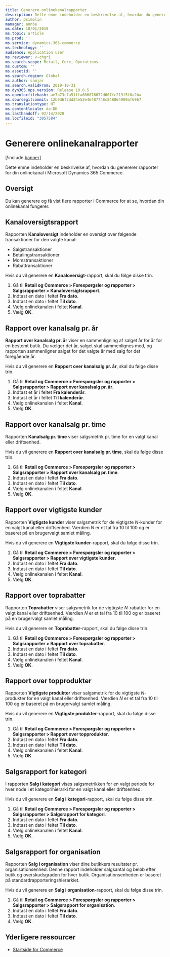 ```yaml
---
title: Generere onlinekanalrapporter
description: Dette emne indeholder en beskrivelse af, hvordan du genererer rapporter for din onlinekanal i Microsoft Dynamics 365 Commerce.
author: psimolin
manager: annbe
ms.date: 10/01/2019
ms.topic: article
ms.prod: ''
ms.service: dynamics-365-commerce
ms.technology: ''
audience: Application user
ms.reviewer: v-chgri
ms.search.scope: Retail, Core, Operations
ms.custom: ''
ms.assetid: ''
ms.search.region: Global
ms.author: samjar
ms.search.validFrom: 2019-10-31
ms.dyn365.ops.version: Release 10.0.5
ms.openlocfilehash: ae7b73c7a51ffa606876072d607fc219f5f6a2ba
ms.sourcegitcommit: 12b9d6f2dd24e52e46487748c848864909af6967
ms.translationtype: HT
ms.contentlocale: da-DK
ms.lasthandoff: 02/14/2020
ms.locfileid: "3057584"
---
```

# <a name="generate-online-channel-reports"></a>Generere onlinekanalrapporter


[!include [banner](includes/banner.md)]

Dette emne indeholder en beskrivelse af, hvordan du genererer rapporter for din onlinekanal i Microsoft Dynamics 365 Commerce.

## <a name="overview"></a>Oversigt

Du kan generere og få vist flere rapporter i Commerce for at se, hvordan din onlinekanal fungerer.

## <a name="channel-summary-report"></a>Kanaloversigtsrapport

Rapporten **Kanaloversigt** indeholder en oversigt over følgende transaktioner for den valgte kanal:

- Salgstransaktioner
- Betalingstransaktioner
- Momstransaktioner
- Rabattransaktioner

Hvis du vil generere en **Kanaloversigt**-rapport, skal du følge disse trin.

1. Gå til **Retail og Commerce \> Forespørgsler og rapporter \> Salgsrapporter \> Kanaloversigtsrapport**.
1. Indtast en dato i feltet **Fra dato**.
1. Indtast en dato i feltet **Til dato**.
1. Vælg onlinekanalen i feltet **Kanal**.
1. Vælg **OK**.
 
## <a name="channel-sales-by-year-report"></a>Rapport over kanalsalg pr. år 

**Rapport over kanalsalg pr. år** viser en sammenligning af salget år for år for en bestemt butik. Du vælger det år, salget skal sammenlignes med, og rapporten sammenligner salget for det valgte år med salg for det foregående år.

Hvis du vil generere en **Rapport over kanalsalg pr. år**, skal du følge disse trin.

1. Gå til **Retail og Commerce \> Forespørgsler og rapporter \> Salgsrapporter \> Rapport over kanalsalg pr. år**.
1. Indtast et år i feltet **Fra kalenderår**.
1. Indtast et år i feltet **Til kalenderår**.
1. Vælg onlinekanalen i feltet **Kanal**.
1. Vælg **OK**.

## <a name="channel-sales-by-hour-report"></a>Rapport over kanalsalg pr. time

Rapporten **Kanalsalg pr. time** viser salgsmetrik pr. time for en valgt kanal eller driftsenhed.

Hvis du vil generere en **Rapport over kanalsalg pr. time**, skal du følge disse trin.

1. Gå til **Retail og Commerce \> Forespørgsler og rapporter \> Salgsrapporter \> Rapport over kanalsalg pr. time**.
1. Indtast en dato i feltet **Fra dato**.
1. Indtast en dato i feltet **Til dato**.
1. Vælg onlinekanalen i feltet **Kanal**.
1. Vælg **OK**.

## <a name="top-customers-report"></a>Rapport over vigtigste kunder

Rapporten **Vigtigste kunder** viser salgsmetrik for de vigtigste *N*-kunder for en valgt kanal eller driftsenhed. Værdien *N* er et tal fra 10 til 100 og er baseret på en brugervalgt samlet måling.

Hvis du vil generere en **Vigtigste kunder**-rapport, skal du følge disse trin.

1. Gå til **Retail og Commerce \> Forespørgsler og rapporter \> Salgsrapporter \> Rapport over vigtigste kunder**.
1. Indtast en dato i feltet **Fra dato**.
1. Indtast en dato i feltet **Til dato**.
1. Vælg onlinekanalen i feltet **Kanal**.
1. Vælg **OK**.

## <a name="top-discounts-report"></a>Rapport over toprabatter

Rapporten **Toprabatter** viser salgsmetrik for de vigtigste *N*-rabatter for en valgt kanal eller driftsenhed. Værdien *N* er et tal fra 10 til 100 og er baseret på en brugervalgt samlet måling.

Hvis du vil generere en **Toprabatter**-rapport, skal du følge disse trin.

1. Gå til **Retail og Commerce \> Forespørgsler og rapporter \> Salgsrapporter \> Rapport over toprabatter**.
1. Indtast en dato i feltet **Fra dato**.
1. Indtast en dato i feltet **Til dato**.
1. Vælg onlinekanalen i feltet **Kanal**.
1. Vælg **OK**.

## <a name="top-products-report"></a>Rapport over topprodukter

Rapporten **Vigtigste produkter** viser salgsmetrik for de vigtigste *N*-produkter for en valgt kanal eller driftsenhed. Værdien *N* er et tal fra 10 til 100 og er baseret på en brugervalgt samlet måling.

Hvis du vil generere en **Vigtigste produkter**-rapport, skal du følge disse trin.

1. Gå til **Retail og Commerce \> Forespørgsler og rapporter \> Salgsrapporter \> Rapport over topprodukter**.
1. Indtast en dato i feltet **Fra dato**.
1. Indtast en dato i feltet **Til dato**.
1. Vælg onlinekanalen i feltet **Kanal**.
1. Vælg **OK**.

## <a name="category-sales-report"></a>Salgsrapport for kategori

I rapporten **Salg i kategori** vises salgsmetrikken for en valgt periode for hver node i et kategorihierarki for en valgt kanal eller driftsenhed.

Hvis du vil generere en **Salg i kategori**-rapport, skal du følge disse trin.

1. Gå til **Retail og Commerce \> Forespørgsler og rapporter \> Salgsrapporter \> Salgsrapport for kategori**.
1. Indtast en dato i feltet **Fra dato**.
1. Indtast en dato i feltet **Til dato**.
1. Vælg onlinekanalen i feltet **Kanal**.
1. Vælg **OK**.

## <a name="organization-sales-report"></a>Salgsrapport for organisation

Rapporten **Salg i organisation** viser dine butikkers resultater pr. organisationsenhed. Denne rapport indeholder salgsantal og beløb efter butik og overskudsgraden for hver butik. Organisationsenheden er baseret på standardrapporteringshierarkiet.

Hvis du vil generere en **Salg i organisation**-rapport, skal du følge disse trin.

1. Gå til **Retail og Commerce \> Forespørgsler og rapporter \> Salgsrapporter \> Salgsrapport for organisation**.
1. Indtast en dato i feltet **Fra dato**.
1. Indtast en dato i feltet **Til dato**.
1. Vælg **OK**.

## <a name="additional-resources"></a>Yderligere ressourcer

- [Startside for Commerce](../retail/index.md)
